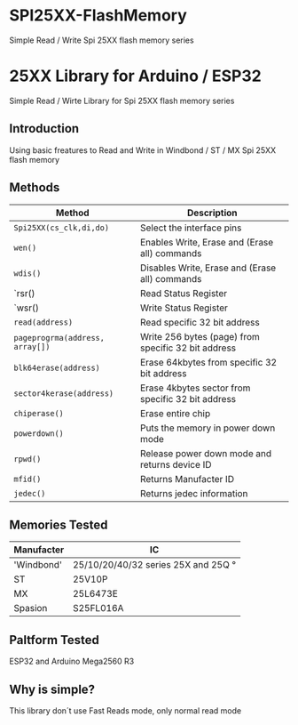 # SPI25XX-FlashMemory
Simple Read / Write Spi 25XX flash memory series

# 25XX Library for Arduino / ESP32

 Simple Read / Wirte Library for Spi 25XX flash memory series

## Introduction

Using basic freatures to Read and Write in Windbond / ST / MX Spi 25XX flash memory


## Methods

| Method |  Description |
| ------ | ------ |
| `Spi25XX(cs_clk,di,do)` |  Select the interface pins |
| `wen()` | Enables Write, Erase and (Erase all) commands|
| `wdis()`| Disables Write, Erase and (Erase all) commands  |
| `rsr()| Read Status Register |
| `wsr()| Write Status Register |
| `read(address)` | Read specific 32 bit address |
| `pageprogrma(address, array[])` | Write 256 bytes (page) from specific 32 bit address |
| `blk64erase(address)` | Erase 64kbytes from specific 32 bit address  |
| `sector4kerase(address)` | Erase 4kbytes sector from specific 32 bit address  |
| `chiperase()` | Erase entire chip  |
| `powerdown()` | Puts the memory in power down mode  |
| `rpwd()` | Release power down mode and returns device ID  |
| `mfid()` | Returns Manufacter ID  |
| `jedec()` | Returns jedec information |

## Memories Tested
| Manufacter | IC |
| ------------ | -------- |
| 'Windbond' | 25/10/20/40/32 series 25X and 25Q ° 
| ST | 25V10P |
|MX | 25L6473E |
|Spasion | S25FL016A |

## Paltform Tested
ESP32 and Arduino Mega2560 R3

## Why is simple?
This library don´t use Fast Reads mode, only normal read mode
